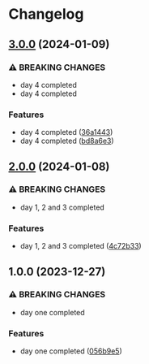 # Changelog

## [3.0.0](https://github.com/sergiorgiraldo/AdventOfCode2021/compare/v2.0.0...v3.0.0) (2024-01-09)


### ⚠ BREAKING CHANGES

* day 4 completed
* day 4 completed

### Features

* day 4 completed ([36a1443](https://github.com/sergiorgiraldo/AdventOfCode2021/commit/36a1443cce9bc6de7223817d71fc318e3402e2e9))
* day 4 completed ([bd8a6e3](https://github.com/sergiorgiraldo/AdventOfCode2021/commit/bd8a6e3a06d3de268adbc0aeeeee03aa3fc51948))

## [2.0.0](https://github.com/sergiorgiraldo/AdventOfCode2021/compare/v1.0.0...v2.0.0) (2024-01-08)


### ⚠ BREAKING CHANGES

* day 1, 2 and 3 completed

### Features

* day 1, 2 and 3 completed ([4c72b33](https://github.com/sergiorgiraldo/AdventOfCode2021/commit/4c72b33eb308e3e6cd49b91fd561f7aab5ae5b95))

## 1.0.0 (2023-12-27)


### ⚠ BREAKING CHANGES

* day one completed

### Features

* day one completed ([056b9e5](https://github.com/sergiorgiraldo/AdventOfCode2021/commit/056b9e5db2598025598382a7cac60d3a8b918654))
